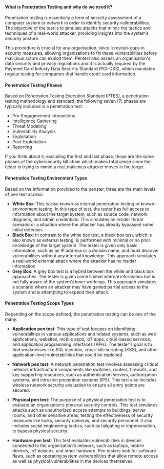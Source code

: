 #### What is Penetration Testing and why do we need it? 

Penetration testing is essentially a term of security assessment of a computer system or network in order to identify security vullnerabilities. The objective of the test is to simulate attacks that mimic the tactics and techniques of a real-world attacker, providing insights into the system’s security posture. 

This procedure is crucial for any organisation, since it reveals gaps in security measures, allowing organizations to fix these vulnerabilities before malicious actors can exploit them. Pentest also assess an organisation's data security and privacy regulations and it is actually required by the Payment Card Industy Data Security Standard (PCI-DSS), which mandates regular testing for companies that handle credit card information.

#### Penetration Testing Phases

Based on Penetration Testing Execution Standard (PTES), a penetration testing methodology and standard, the following seven (7) phases are typically included in a penetration test.

- Pre-Engagmement Interactions
- Intelligence Gathering
- Threat Modelling
- Vulnerability Analysis
- Exploitation
- Post Exploitation
- Reporting

If you think about it, excluding the first and last phase, those are the same phases of the cybersecurity kill chain which makes total sense since the tester is trying to mimic a real, malicious attacker moves in the target.


#### Penetration Testing Environment Types

Based on the information provided to the penster, three are the main levels of pen test access.

- **White Box**: This is also known as internal penetration testing or known-environment testing. In this type of test, the tester has full access to information about the target system, such as source code, network diagrams, and admin credentials. This simulates an insider threat scenario or a situation where the attacker has already bypassed some initial defenses.
- **Black Box**: In contrast to the white box test, a black box test, which is also known as external testing, is performed with minimal or no prior knowledge of the target system. The tester is given only basic information, such as an IP address or a domain name, and must discover vulnerabilities without any internal knowledge. This approach simulates a real-world external attack where the attacker has no insider information.
- **Grey Box**: A grey box test is a hybrid between the white and black box approaches. The tester is given some limited internal information but is not fully aware of the system’s inner workings. This approach simulates a scenario where an attacker may have gained partial access to the system and is attempting to expand their attack.

#### Penetration Testing Scope Types

Depending on the scope defined, the penetration testing can be one of the many:

- **Application pen test**: This type of test focuses on identifying vulnerabilities in various applications and related systems, such as web applications, websites, mobile apps, IoT apps, cloud-based services, and application programming interfaces (APIs). The tester's goal is to find weaknesses like SQL injection, cross-site scripting (XSS), and other application-level vulnerabilities that could be exploited
    
- **Network pen test**: A network penetration test involves assessing critical network infrastructure components like switches, routers, firewalls, and key supporting resources, such as authentication servers, authorization systems, and intrusion prevention systems (IPS). This test also includes wireless network security evaluation to ensure all entry points are secured.

- **Physical pen test**: The purpose of a physical penetration test is to evaluate an organization’s physical security controls. This test simulates attacks such as unauthorized access attempts to buildings, server rooms, and other sensitive areas, testing the effectiveness of security measures like locks, security cameras, and security personnel. It also includes social engineering tactics, such as tailgating or impersonation, to bypass physical security.

- **Hardware pen test**: This test evaluates vulnerabilities in devices connected to the organization's network, such as laptops, mobile devices, IoT devices, and other hardware. Pen testers look for software flaws, such as operating system vulnerabilities that allow remote access as well as physical vulnerabilities in the devices themselves.


